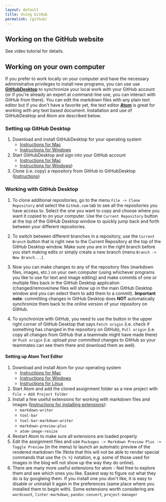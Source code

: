 ```yaml
---
layout: default
title: Using GitHub
permalink: /github/
---
```


## Working on the GitHub website

See video tutorial for details.

## Working on your own computer

If you prefer to work locally on your computer and have the necessary administrative privileges to install new programs, you can use use [**GitHubDesktop**](https://desktop.github.com/) to synchronize your local work with your GitHub account (or if you're already an expert at command-line use, you can interact with GitHub from there). You can edit the markdown files with any plain text editor but if you don't have a favorite yet, the text editor [**Atom**](https://atom.io/) is great for working with any text based document. Installation and use of GitHubDesktop and Atom are described below.

### Setting up GitHub Desktop

 1. Download and install GitHubDesktop for your operating system
    - [Instructions for Mac](https://help.github.com/desktop-beta/guides/getting-started-with-github-desktop/installing-github-desktop/#platform-mac)
    - [Instructions for Windows](https://help.github.com/desktop-beta/guides/getting-started-with-github-desktop/installing-github-desktop/#platform-windows)
 1. Start GitHubDesktop and sign into your GitHub account
    - [Instructions for Mac](https://help.github.com/desktop-beta/guides/getting-started-with-github-desktop/authenticating-to-github/#platform-mac)
    - [Instructions for Windows](https://help.github.com/desktop-beta/guides/getting-started-with-github-desktop/authenticating-to-github/#platform-windows))
 1. Clone (i.e. copy) a repository from GitHub to GitHubDesktop ([Instructions](https://help.github.com/desktop-beta/guides/contributing-to-projects/cloning-a-repository-from-github-to-github-desktop/))

### Working with GitHub Desktop

1. To clone additional repositories, go to the menu `File -> Clone Repository` and select the `GitHub.com` tab to see all the repositories you have access to. Select the one you want to copy and choose where you want it copied to on your computer. Use the `Current Repository` button at the top of the GitHub Desktop window to quickly jump back and forth between your different repositories.

2. To switch between different branches in a repository, use the `Current Branch` button that is right new to the Current Repository at the top of the GitHub Desktop window. Make sure you are in the right branch before you start making edits or simply create a new branch (menu `Branch -> New Branch...`).

3. Now you can make changes to any of the repository files (markdown files, images, etc.) on your own computer (using whichever programs you like to use for text and image editing) and make commits of one or multiple files back in the GitHub Desktop application (changed/remove/new files will show up in the main GitHub Desktop window and you can select them to add them to a commit). **Important note**: committing changes in GitHub Desktop does **NOT** automatically synchronize them back to the online version of your repository on GitHub.

4. To synchronize with GitHub, you need to use the button in the upper right corner of GitHub Desktop that says `Fetch origin` (i.e. check if something has changed in the repository on GitHub), `Pull origin` (i.e. copy all changes from GitHub that a teammate might have made there) or `Push origin` (i.e. upload your _committed_ changes to GitHub so your teammates can see them there and download them as well).

#### Setting up Atom Text Editor

 1. Download and install Atom for your operating system
    - [Instructions for Mac](https://flight-manual.atom.io/getting-started/sections/installing-atom/#platform-mac)
    - [Instructions for Windows](https://flight-manual.atom.io/getting-started/sections/installing-atom/#platform-windows)
    - [Instructions for Linux](https://flight-manual.atom.io/getting-started/sections/installing-atom/#platform-linux)
 1. Start Atom and add the cloned assignment folder as a new project with `File > Add Project Folder`
 1. Install a few useful extensions for working with markdown files and images ([Instructions for installing extensions](http://flight-manual.atom.io/using-atom/sections/atom-packages/)):
     - `markdown-writer`
     - `tool-bar`
     - `tool-bar-markdown-writer`
     - `markdown-preview-plus`
     - `atom-image-resize`
 1. Restart Atom to make sure all extensions are loaded properly
 1. Edit the assignment files and use `Packages -> Markdown Preview Plus -> Toggle Preview` (in the menu) to launch an automatic  preview of the rendered markdown file (Note that this will not be able to render special commands that use the `{% %}` notation, e.g. some of those used for images in the blog will not show up the way they do online).
 1. There are many more useful extensions for atom - feel free to explore them and see which ones you like. Easiest way to figure out what they do is by googleing them. If you install one you don't like, it is easy to disable or uninstall it again in the preferences (same place where you installed them to begin with). Some extensions worth considering are `wordcount`, `linter-markdown`, `pandoc-convert`, `project-manager`
